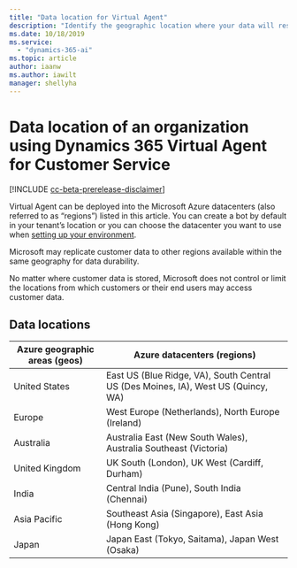```yaml
---
title: "Data location for Virtual Agent"
description: "Identify the geographic location where your data will reside"
ms.date: 10/18/2019
ms.service:
  - "dynamics-365-ai"
ms.topic: article
author: iaanw
ms.author: iawilt
manager: shellyha
---
```


# Data location of an organization using Dynamics 365 Virtual Agent for Customer Service

[!INCLUDE [cc-beta-prerelease-disclaimer](../includes/cc-beta-prerelease-disclaimer.md)]
    
Virtual Agent can be deployed into the Microsoft Azure datacenters (also referred to as “regions”) listed in this article. You can create a bot by default in your tenant’s location or you can choose the datacenter you want to use when [setting up your environment](getting-started-new-environment.md).

Microsoft may replicate customer data to other regions available within the same geography for data durability. 

No matter where customer data is stored, Microsoft does not control or limit the locations from which customers or their end users may access customer data.

## Data locations
Azure geographic areas (geos) | Azure datacenters (regions)
 ---|---
United States | East US (Blue Ridge, VA), South Central US (Des Moines, IA), West US (Quincy, WA)
Europe | West Europe (Netherlands), North Europe (Ireland)
Australia	 | Australia East (New South Wales), Australia Southeast (Victoria)
United Kingdom	| UK South (London), UK West (Cardiff, Durham)
India	| Central India (Pune), South India (Chennai)
Asia Pacific	| Southeast Asia (Singapore), East Asia (Hong Kong)
Japan	| Japan East (Tokyo, Saitama), Japan West (Osaka)

